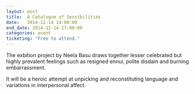 ```yaml
---
layout: post
title:  A Catalogue of Sensibilities
date:   2014-12-14 14:00:00
end_date: 2014-12-14 17:00:00
categories: event
ticketing: "Free to attend."
---
```

The exbition project by Neela Basu draws together lesser celebrated but highly prevalent feelings such as resigned ennui, polite disdain and burning embarrassment.

It will be a heroic attempt at unpicking and reconstituting language and variations in interpersonal affect.
